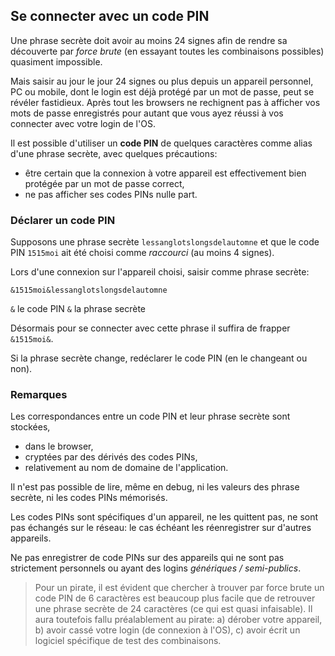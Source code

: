 
## Se connecter avec un code PIN
Une phrase secrète doit avoir au moins 24 signes afin de rendre sa découverte par _force brute_ (en essayant toutes les combinaisons possibles) quasiment impossible.

Mais saisir au jour le jour 24 signes ou plus depuis un appareil personnel, PC ou mobile, dont le login est déjà protégé par un mot de passe, peut se révéler fastidieux. Après tout les browsers ne rechignent pas à afficher vos mots de passe enregistrés pour autant que vous ayez réussi à vos connecter avec votre login de l'OS.

Il est possible d'utiliser un **code PIN** de quelques caractères comme alias d'une phrase secrète, avec quelques précautions:
- être certain que la connexion à votre appareil est effectivement bien protégée par un mot de passe correct,
- ne pas afficher ses codes PINs nulle part.

### Déclarer un code PIN
Supposons une phrase secrète `lessanglotslongsdelautomne` et que le code PIN `1515moi` ait été choisi comme _raccourci_ (au moins 4 signes).

Lors d'une connexion sur l'appareil choisi, saisir comme phrase secrète:

    &1515moi&lessanglotslongsdelautomne

`&` le code PIN `&` la phrase secrète

Désormais pour se connecter avec cette phrase il suffira de frapper `&1515moi&`.

Si la phrase secrète change, redéclarer le code PIN (en le changeant ou non).

### Remarques
Les correspondances entre un code PIN et leur phrase secrète sont stockées,
- dans le browser,
- cryptées par des dérivés des codes PINs,
- relativement au nom de domaine de l'application.

Il n'est pas possible de lire, même en debug, ni les valeurs des phrase secrète, ni les codes PINs mémorisés.

Les codes PINs sont spécifiques d'un appareil, ne les quittent pas, ne sont pas échangés sur le réseau: le cas échéant les réenregistrer sur d'autres appareils.

Ne pas enregistrer de code PINs sur des appareils qui ne sont pas strictement personnels ou ayant des logins _génériques / semi-publics_.

> Pour un pirate, il est évident que chercher à trouver par force brute un code PIN de 6 caractères est beaucoup plus facile que de retrouver une phrase secrète de 24 caractères (ce qui est quasi infaisable). Il aura toutefois fallu préalablement au pirate: a) dérober votre appareil, b) avoir cassé votre login (de connexion à l'OS), c) avoir écrit un logiciel spécifique de test des combinaisons.
